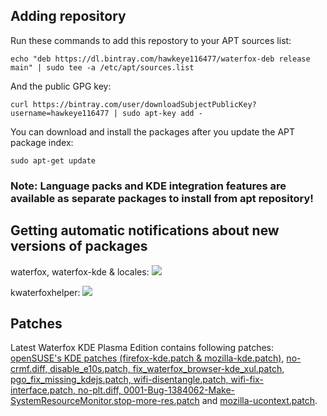 ## Adding repository

Run these commands to add this repostory to your APT sources list: 

`echo "deb https://dl.bintray.com/hawkeye116477/waterfox-deb release main" | sudo tee -a /etc/apt/sources.list`

And the public GPG key:

`curl https://bintray.com/user/downloadSubjectPublicKey?username=hawkeye116477 | sudo apt-key add -`

You can download and install the packages after you update the APT package index: 

`sudo apt-get update`

### Note: Language packs and KDE integration features are available as separate packages to install from apt repository!

## Getting automatic notifications about new versions of packages

waterfox, waterfox-kde & locales: <a href='https://bintray.com/hawkeye116477/waterfox-deb/waterfox?source=watch' alt='Get automatic notifications about new "waterfox" versions'><img src='https://www.bintray.com/docs/images/bintray_badge_color.png'></a>

kwaterfoxhelper: <a href='https://bintray.com/hawkeye116477/waterfox-deb/kwaterfoxhelper?source=watch' alt='Get automatic notifications about new "kwaterfoxhelper" versions'><img src='https://www.bintray.com/docs/images/bintray_badge_bw.png'></a>

## Patches

Latest Waterfox KDE Plasma Edition contains following patches: <a href="http://www.rosenauer.org/hg/mozilla/file/tip/">openSUSE's KDE patches (firefox-kde.patch & mozilla-kde.patch)</a>, <a href="https://github.com/hawkeye116477/Waterfox/tree/plasma/_Plasma_Build">no-crmf.diff, disable_e10s.patch, fix_waterfox_browser-kde_xul.patch, pgo_fix_missing_kdejs.patch, wifi-disentangle.patch, wifi-fix-interface.patch, no-plt.diff, 0001-Bug-1384062-Make-SystemResourceMonitor.stop-more-res.patch</a> and <a href="http://www.rosenauer.org/hg/mozilla/file/tip/">mozilla-ucontext.patch</a>.
